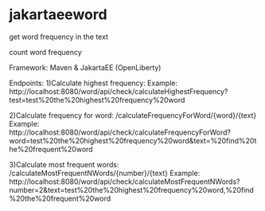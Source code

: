 # jakartaeeword
get word frequency in the text

count word frequency

Framework: Maven & JakartaEE (OpenLiberty)

Endpoints:
1)Calculate highest frequency:
Example: http://localhost:8080/word/api/check/calculateHighestFrequency?test=test%20the%20highest%20frequency%20word

2)Calculate frequency for word: /calculateFrequencyForWord/{word}/{text}
Example: http://localhost:8080/word/api/check/calculateFrequencyForWord?word=test%20the%20highest%20frequency%20word&text=%20find%20the%20frequent%20word

3)Calculate most frequent words: /calculateMostFrequentNWords/{number}/{text}
Example: http://localhost:8080/word/api/check/calculateMostFrequentNWords?number=2&text=test%20the%20highest%20frequency%20word,%20find%20the%20frequent%20word
